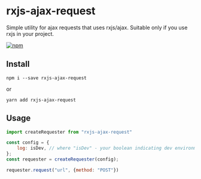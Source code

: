 # rxjs-ajax-request
Simple utility for ajax requests that uses rxjs/ajax. Suitable only if you use rxjs in your project.

[![npm](https://circleci.com/gh/maximlysenko/rxjs-ajax-request.svg?style=shield)](https://www.npmjs.com/package/rxjs-ajax-request)

## Install
`npm i --save rxjs-ajax-request`

or

`yarn add rxjs-ajax-request`

## Usage
```javascript
import createRequester from "rxjs-ajax-request"

const config = {
    log: isDev, // where "isDev" - your boolean indicating dev environment 
};
const requester = createRequester(config);

requester.request("url", {method: "POST"})
```
